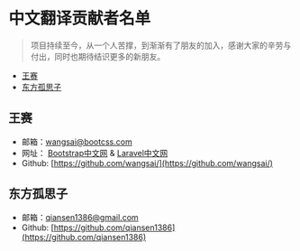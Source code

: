 # 中文翻译贡献者名单

> 项目持续至今，从一个人苦撑，到渐渐有了朋友的加入，感谢大家的辛劳与付出，同时也期待结识更多的新朋友。

- [王赛](#wangsai)
- [东方孤思子](#dongfanggusizi)


<a name="wangsai"></a>
## 王赛
- 邮箱：wangsai@bootcss.com
- 网址： [Bootstrap中文网](http://www.bootcss.com) & [Laravel中文网](http://www.golaravel.com)
- Github: [https://github.com/wangsai/](https://github.com/wangsai/)


<a name="dongfanggusizi"></a>
## 东方孤思子
- 邮箱：qiansen1386@gmail.com
- Github: [https://github.com/qiansen1386](https://github.com/qiansen1386)
